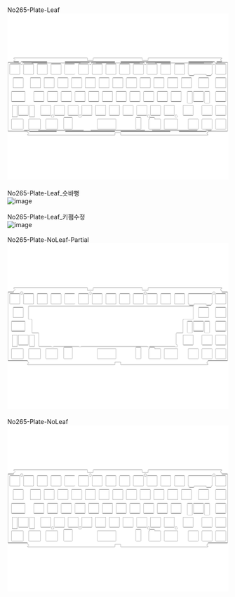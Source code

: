 <br/>No265-Plate-Leaf<br/>![image](No265-Plate-Leaf.png)<br/>
<br/>No265-Plate-Leaf_슷바뻥<br/>![image](No265-Plate-Leaf_슷바뻥.png)<br/>
<br/>No265-Plate-Leaf_키팸수정<br/>![image](No265-Plate-Leaf_키팸수정.png)<br/>
<br/>No265-Plate-NoLeaf-Partial<br/>![image](No265-Plate-NoLeaf-Partial.png)<br/>
<br/>No265-Plate-NoLeaf<br/>![image](No265-Plate-NoLeaf.png)<br/>
